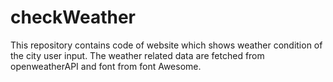 # checkWeather
This repository contains code of  website which shows weather condition of the city user input. The weather related data are fetched from openweatherAPI and font from font Awesome.
